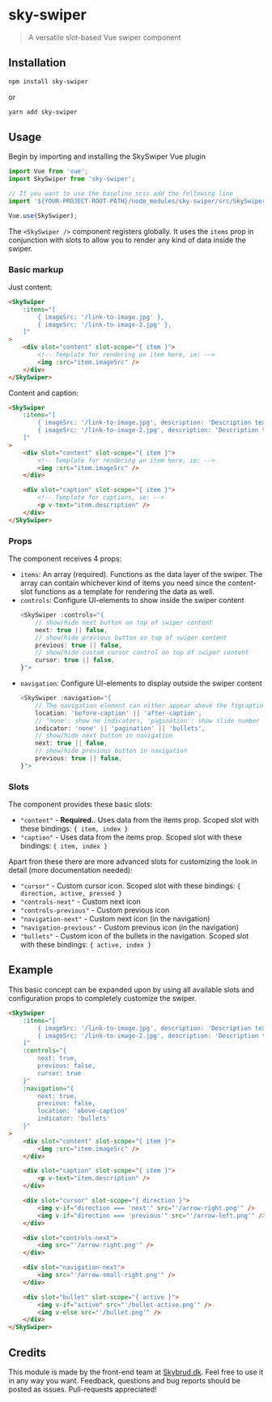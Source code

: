 # sky-swiper
> A versatile slot-based Vue swiper component

## Installation
```bash
npm install sky-swiper
```
or
```bash
yarn add sky-swiper
```


## Usage
Begin by importing and installing the SkySwiper Vue plugin
```js
import Vue from 'vue';
import SkySwiper from 'sky-swiper';

// If you want to use the baseline scss add the following line
import '${YOUR-PROJECT-ROOT-PATH}/node_modules/sky-swiper/src/SkySwiper.scss';

Vue.use(SkySwiper);

```
The `<SkySwiper />` component registers globally. It uses the `items` prop in conjunction with slots to allow you to render any kind of data inside the swiper.

### Basic markup
Just content:
```html
<SkySwiper
	:items="[
		{ imageSrc: '/link-to-image.jpg' },
		{ imageSrc: '/link-to-image-2.jpg' },
	]"
>
	<div slot="content" slot-scope="{ item }">
		<!-- Template for rendering an item here, ie: -->
		<img :src="item.imageSrc" />
	</div>
</SkySwiper>
```

Content and caption:
```html
<SkySwiper
	:items="[
		{ imageSrc: '/link-to-image.jpg', description: 'Description text 1' },
		{ imageSrc: '/link-to-image-2.jpg', description: 'Description text 2' },
	]"
>
	<div slot="content" slot-scope="{ item }">
		<!-- Template for rendering an item here, ie: -->
		<img :src="item.imageSrc" />
	</div>

	<div slot="caption" slot-scope="{ item }">
		<!-- Template for captions, ie: -->
		<p v-text="item.description" />
	</div>
</SkySwiper>
```

### Props
The component receives 4 props:
- `items`: An array (required). Functions as the data layer of the swiper. The array can contain whichever kind of items you need since the content-slot functions as a template for rendering the data as well.
- `controls`: Configure UI-elements to show inside the swiper content
	```js
	<SkySwiper :controls="{
		// show/hide next button on top of swiper content
		next: true || false,
		// show/hide previous button on top of swiper content
		previous: true || false,
		// show/hide custom cursor control on top of swiper content
		cursor: true || false,
	}">
	```
- `navigation`: Configure UI-elements to display outside the swiper content
	```js
	<SkySwiper :navigation="{
		// The navigation element can either appear above the figcaption ('before-caption') or below ('after-caption')
		location: 'before-caption' || 'after-caption',
		// 'none': show no indicators, 'pagination': show slide number (eg. "2/10"), 'bullets': show list of clickable bullets
		indicator: 'none' || 'pagination' || 'bullets',
		// show/hide next button in navigation
		next: true || false,
		// show/hide previous button in navigation
		previous: true || false,
	}">
	```

### Slots
The component provides these basic slots:
- `"content"` - **Required.**. Uses data from the items prop. Scoped slot with these bindings: `{ item, index }`
- `"caption"` - Uses data from the items prop. Scoped slot with these bindings: `{ item, index }`

Apart fron these there are more advanced slots for customizing the look in detail (more documentation needed):
- `"cursor"` - Custom cursor icon. Scoped slot with these bindings: `{ direction, active, pressed }`
- `"controls-next"` - Custom next icon
- `"controls-previous"` - Custom previous icon
- `"navigation-next"` - Custom next icon (in the navigation)
- `"navigation-previous"` - Custom previous icon (in the navigation)
- `"bullets"` - Custom icon of the bullets in the navigation. Scoped slot with these bindings: `{ active, index }`


## Example
This basic concept can be expanded upon by using all available slots and configuration props to completely customize the swiper.
```html
<SkySwiper
	:items="[
		{ imageSrc: '/link-to-image.jpg', description: 'Description text 1' },
		{ imageSrc: '/link-to-image-2.jpg', description: 'Description text 2' },
	]"
	:controls="{
		next: true,
		previous: false,
		cursor: true
	}"
	:navigation="{
		next: true,
		previous: false,
		location: 'above-caption'
		indicator: 'bullets'
	}"
>
	<div slot="content" slot-scope="{ item }">
		<img :src="item.imageSrc" />
	</div>

	<div slot="caption" slot-scope="{ item }">
		<p v-text="item.description" />
	</div>

	<div slot="cursor" slot-scope="{ direction }">
		<img v-if="direction === 'next'" src="'/arrow-right.png'" />
		<img v-if="direction === 'previous'" src="'/arrow-left.png'" />
	</div>

	<div slot="controls-next">
		<img src="'/arrow-right.png'" />
	</div>

	<div slot="navigation-next">
		<img src="'/arrow-small-right.png'" />
	</div>

	<div slot="bullet" slot-scope="{ active }">
		<img v-if="active" src="'/bullet-active.png'" />
		<img v-else src="'/bullet.png'" />
	</div>
</SkySwiper>
```


## Credits

This module is made by the front-end team at [Skybrud.dk](http://www.skybrud.dk/).
Feel free to use it in any way you want. Feedback, questions and bug reports should be posted as issues. Pull-requests appreciated!
